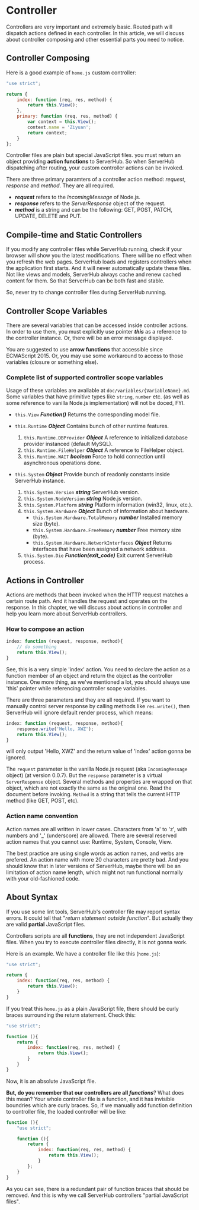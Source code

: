 # Controller

Controllers are very important and extremely basic. Routed path will dispatch actions defined in each controller. In this article, we will discuss about controller composing and other essential parts you need to notice.

## Controller Composing

Here is a good example of `home.js` custom controller:

```js
"use strict";

return {
    index: function (req, res, method) {
        return this.View();
    },
    primary: function (req, res, method) {
        var context = this.View();
        context.name = 'Ziyuan';
        return context;
    }
};
```

Controller files are plain but special JavaScript files. you must return an object providing **action functions** to ServerHub. So when ServerHub dispatching after routing, your custom controller actions can be invoked.

There are three primary paramters of a controller action method: _request_, _response_ and _method_. They are all required.

- **_request_** refers to the *IncomingMessage* of Node.js.
- **_response_** refers to the *ServerResponse* object of the request.
- **_method_** is a string and can be the following: GET, POST, PATCH, UPDATE, DELETE and PUT.

## Compile-time and Static Controllers

If you modify any controller files while ServerHub running, check if your browser will show you the latest modifications. There will be no effect when you refresh the web pages. ServerHub loads and registers controllers when the application first starts. And it will never automatically update these files. Not like views and models, ServerHub always cache and renew cached content for them. So that ServerHub can be both fast and stable.

So, never try to change controller files during ServerHub running.

## Controller Scope Variables

There are several variables that can be accessed inside controller actions. In order to use them, you must explicitly use pointer **_this_** as a reference to the controller instance. Or, there will be an error message displayed.

You are suggested to use **arrow functions** that accessible since ECMAScript 2015. Or, you may use some workaround to access to those variables (closure or something else).

### Complete list of supported controller scope variables

Usage of these variables are avaliable at `doc/variables/{VariableName}.md`. Some variables that have primitive types like `string`, `number` etc. (as well as some reference to vanilla Node.js implementation) will not be doced, FYI.

- `this.View` **_Function()_** Returns the corresponding model file.
- `this.Runtime` **_Object_** Contains bunch of other runtime features.
    1. `this.Runtime.DBProvider` **_Object_** A reference to initialized database provider instanced (default MySQL).
    1. `this.Runtime.FileHelper` **_Object_** A reference to FileHelper object.
    1. `this.Runtime.WAIT` **_boolean_** Force to hold connection until asynchronous operations done.

- `this.System` **_Object_** Provide bunch of readonly constants inside ServerHub instance.
    1. `this.System.Version` **_string_** ServerHub version.
    1. `this.System.NodeVersion` **_string_** Node.js version.
    1. `this.System.Platform` **_string_** Platform information (win32, linux, etc.).
    1. `this.System.Hardware` **_Object_** Bunch of information about hardware.
        - `this.System.Hardware.TotalMemory` **_number_** Installed memory size (byte).
        - `this.System.Hardware.FreeMemory` **_number_** Free memory size (byte).
        - `this.System.Hardware.NetworkInterfaces` **_Object_** Returns interfaces that have been assigned a network address.
    1. `this.System.Die` **_Function(exit_code)_** Exit current ServerHub process.

## Actions in Controller

Actions are methods that been invoked when the HTTP request matches a certain route path. And it handles the request and operates on the response. In this chapter, we will discuss about actions in controller and help you learn more about ServerHub controllers.

### How to compose an action

```js
index: function (request, response, method){
    // do something
    return this.View();
}
```

See, this is a very simple 'index' action. You need to declare the action as a function member of an object and return the object as the controller instance. One more thing, as we've mentioned a lot, you should always use 'this' pointer while referencing controller scope variables.

There are three parameters and they are all required. If you want to manually control server response by calling methods like `res.write()`, then ServerHub will ignore default render process, which means:

```js
index: function (request, response, method){
    response.write('Hello, XWZ');
    return this.View();
}
```

will only output 'Hello, XWZ' and the return value of 'index' action gonna be ignored.

The `request` parameter is the vanilla Node.js request (aka `IncomingMessage` object) (at version 0.0.7). But the `response` parameter is a virtual `ServerResponse` object. Several methods and properties are wrapped on that object, which are not exactly the same as the original one. Read the document before invoking. `Method` is a string that tells the current HTTP method (like GET, POST, etc).

### Action name convention

Action names are all written in lower cases. Characters from 'a' to 'z', with numbers and '_' (underscore) are allowed. There are several reserved action names that you cannot use: Runtime, System, Console, View.

The best practice are using single words as action names, and verbs are prefered. An action name with more 20 characters are pretty bad. And you should know that in later versions of ServerHub, maybe there will be an limitation of action name length, which might not run functional normally with your old-fashioned code.

## About Syntax

If you use some lint tools, ServerHub's controller file may report syntax errors. It could tell that "_return statement outside function_". But actually they are valid **partial** JavaScript files.

Controllers scripts are all **functions**, they are not independent JavaScript files. When you try to execute controller files directly, it is not gonna work.

Here is an example. We have a controller file like this (`home.js`):

```js
"use strict";

return {
    index: function(req, res, method) {
        return this.View();
    }
}
```

If you treat this `home.js` as a plain JavaScript file, there should be curly braces surrounding the return statement. Check this:

```js
"use strict";

function (){
    return {
        index: function(req, res, method) {
            return this.View();
        }
    }
}
```

Now, it is an absolute JavaScript file. 

**But, do you remember that our controllers are all _functions_**? What does this mean? Your whole controller file is a function, and it has invisible boundries which are curly braces. So, if we manually add function definition to controller file, the loaded controller will be like:

```js
function (){
    "use strict";

    function (){
        return {
            index: function(req, res, method) {
                return this.View();
            }
        };
    }
}
```

As you can see, there is a redundant pair of function braces that should be removed. And this is why we call ServerHub controllers "partial JavaScript files".
